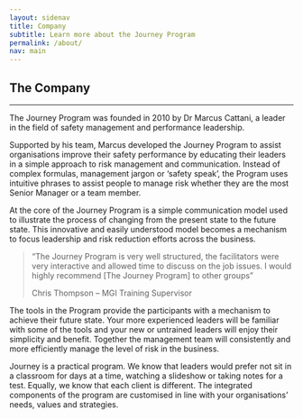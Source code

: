 ```yaml
---
layout: sidenav
title: Company
subtitle: Learn more about the Journey Program
permalink: /about/
nav: main
---
```


## The Company

<hr />

The Journey Program was founded in 2010 by Dr Marcus Cattani, a leader in the field of safety management and performance leadership.

Supported by his team, Marcus developed the Journey Program to assist organisations improve their safety performance by educating their leaders in a simple approach to risk management and communication. Instead of complex formulas, management jargon or ‘safety speak’, the Program uses intuitive phrases to assist people to manage risk whether they are the most Senior Manager or a team member.

At the core of the Journey Program is a simple communication model used to illustrate the process of changing from the present state to the future state. This innovative and easily understood model becomes a mechanism to focus leadership and risk reduction efforts across the business.

>“The Journey Program is very well structured, the facilitators were very interactive and allowed time to discuss on the job issues. I would highly recommend [The Journey Program] to other groups”
>
> Chris Thompson – MGI Training Supervisor

The tools in the Program provide the participants with a mechanism to achieve their future state. Your more experienced leaders will be familiar with some of the tools and your new or untrained leaders will enjoy their simplicity and benefit. Together the management team will consistently and more efficiently manage the level of risk in the business.

Journey is a practical program. We know that leaders would prefer not sit in a classroom for days at a time, watching a slideshow or taking notes for a test. Equally, we know that each client is different. The integrated components of the program are customised in line with your organisations’ needs, values and strategies.
